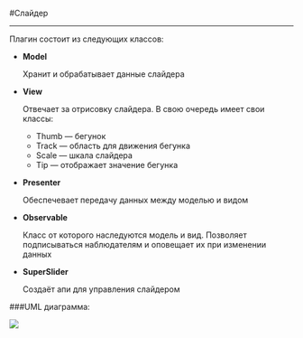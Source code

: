 #Слайдер

---

Плагин состоит из следующих классов:

+ **Model**

  Хранит и обрабатывает данные слайдера
+ **View**

  Отвечает за отрисовку слайдера. В свою очередь имеет свои классы:
  
  + Thumb  — бегунок
  + Track — область для движения бегунка
  + Scale — шкала слайдера
  + Tip — отображает значение бегунка

+ **Presenter** 
   
  Обеспечевает передачу данных между моделью и видом 

+ **Observable**

  Класс от которого наследуются модель и вид. Позволяет подписываться наблюдателям и оповещает их при изменении данных

+ **SuperSlider**

  Создаёт апи для управления слайдером

###UML диаграмма:

![](https://files.catbox.moe/bqpt63.png)
